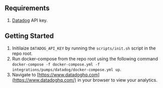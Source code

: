 ## Requirements
1. [Datadog](https://www.datadoghq.com/) API key.

## Getting Started
1. Initilaize `DATADOG_API_KEY` by running the `scripts/init.sh` script in the repo root.
2. Run docker-compose from the repo root using the following command `docker-compose -f docker-compose.yml -f integrations/pumps/datadog/docker-compose.yml up`.
3. Navigate to [https://www.datadoghq.com](https://www.datadoghq.com/) in your browser to view your analytics.
